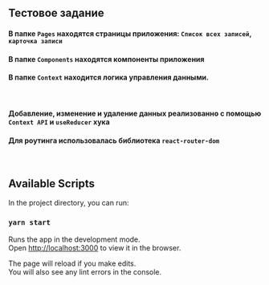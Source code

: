 ## Тестовое задание

#### В папке `Pages` находятся страницы приложения: `Список всех записей`, `карточка записи`
#### В папке `Components` находятся компоненты приложения
#### В папке `Context` находится логика управления данными.

<br />

#### Добавление, изменение и удаление данных реализованно с помощью `Context API` и `useReducer` хука
#### Для роутинга использовалась библиотека `react-router-dom`

<br />

## Available Scripts

In the project directory, you can run:

### `yarn start`

Runs the app in the development mode.\
Open [http://localhost:3000](http://localhost:3000) to view it in the browser.

The page will reload if you make edits.\
You will also see any lint errors in the console.
